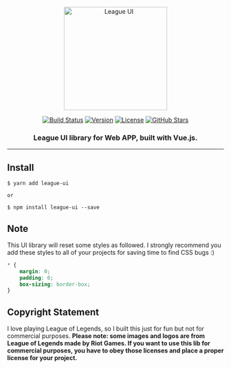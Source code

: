 <p align="center">
    <a href="https://github.com/yingjieweb/league-ui">
        <img width="240" src="https://sta-op.douyucdn.cn/dycatr/7e189c7fedb3aa96e84d9fefcc892ec1.png?v=20200407" alt="League UI">
    </a>
</p>
<p align="center">
    <a href="https://www.travis-ci.org/yingjieweb/league-ui"><img src="https://www.travis-ci.org/yingjieweb/league-ui.svg?branch=master" alt="Build Status"></a>
    <a href="https://www.npmjs.com/package/league-ui"><img src="https://img.shields.io/npm/v/league-ui?color=%230E80C0" alt="Version"></a>
    <a href="https://github.com/yingjieweb/league-ui"><img src="https://img.shields.io/github/license/yingjieweb/league-ui" alt="License"></a>
    <a href="https://github.com/yingjieweb/league-ui"><img src="https://img.shields.io/github/stars/yingjieweb/league-ui?style=social" alt="GitHub Stars"></a>
</p>
<h3 align="center">League UI library for Web APP, built with Vue.js.</h3>

--------

## Install
```
$ yarn add league-ui

or

$ npm install league-ui --save
```

## Note
This UI library will reset some styles as followed. I strongly recommend you add these styles to all of your projects for saving time to find CSS bugs :)
```css
* {
    margin: 0;
    padding: 0;
    box-sizing: border-box;
}
```

## Copyright Statement
I love playing League of Legends, so I built this just for fun but not for commercial purposes.
**Please note: some images and logos are from League of Legends made by Riot Games. If you want to use this lib for commercial purposes, you have to obey those licenses and place a proper license for your project.**